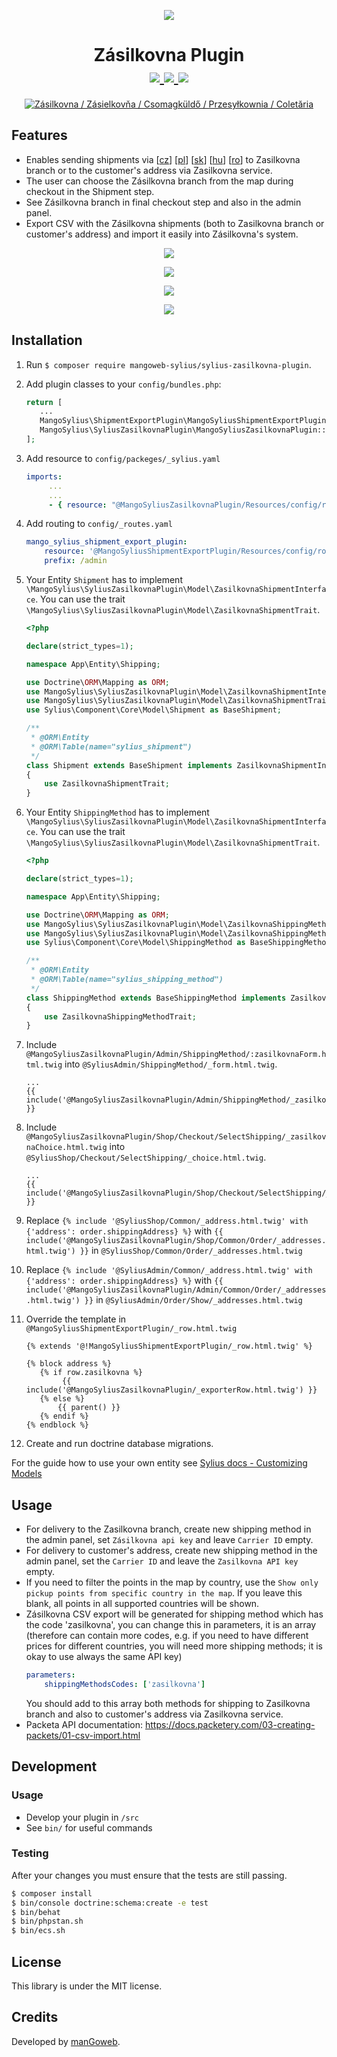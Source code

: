 <p align="center">
    <a href="https://www.mangoweb.cz/en/" target="_blank">
        <img src="https://avatars0.githubusercontent.com/u/38423357?s=200&v=4"/>
    </a>
</p>
<h1 align="center">
    Zásilkovna Plugin
    <br />
    <a href="https://packagist.org/packages/mangoweb-sylius/sylius-zasilkovna-plugin" title="License" target="_blank">
        <img src="https://img.shields.io/packagist/l/mangoweb-sylius/sylius-zasilkovna-plugin.svg" />
    </a>
    <a href="https://packagist.org/packages/mangoweb-sylius/sylius-zasilkovna-plugin" title="Version" target="_blank">
        <img src="https://img.shields.io/packagist/v/mangoweb-sylius/sylius-zasilkovna-plugin.svg" />
    </a>
    <a href="https://travis-ci.org/mangoweb-sylius/SyliusZasilkovnaPlugin" title="Build status" target="_blank">
        <img src="https://img.shields.io/travis/mangoweb-sylius/SyliusZasilkovnaPlugin/master.svg" />
    </a>
</h1>

<p align="center">
	<a href="https://www.zasilkovna.cz"><img src="https://raw.githubusercontent.com/mangoweb-sylius/SyliusZasilkovnaPlugin/master/doc/logo.png" alt="Zásilkovna / Zásielkovňa / Csomagküldő / Przesyłkownia / Coletăria"/></a>
</p>

## Features

 - Enables sending shipments via [<a href="https://www.zasilkovna.cz">cz</a>] [<a href="https://www.przesylkownia.pl">pl</a>] [<a href="https://www.zasielkovna.sk">sk</a>] [<a href="https://www.csomagkuldo.hu">hu</a>] [<a href="https://www.coletaria.ro">ro</a>] to Zasilkovna branch or to the customer's address via Zasilkovna service.
 - The user can choose the Zásilkovna branch from the map during checkout in the Shipment step.
 - See Zásilkovna branch in final checkout step and also in the admin panel.
 - Export CSV with the Zásilkovna shipments (both to Zasilkovna branch or customer's address) and import it easily into Zásilkovna's system.

<p align="center">
	<img src="https://raw.githubusercontent.com/mangoweb-sylius/SyliusZasilkovnaPlugin/master/doc/admin_order_detail.png"/>
</p>
<p align="center">
	<img src="https://raw.githubusercontent.com/mangoweb-sylius/SyliusZasilkovnaPlugin/master/doc/admin_shipping_method_edit.png"/>
</p>
<p align="center">
	<img src="https://raw.githubusercontent.com/mangoweb-sylius/SyliusZasilkovnaPlugin/master/doc/shop_shipment_step.png"/>
</p>
<p align="center">
	<img src="https://raw.githubusercontent.com/mangoweb-sylius/SyliusZasilkovnaPlugin/master/doc/shop_checkout_complete.png"/>
</p>

## Installation

1. Run `$ composer require mangoweb-sylius/sylius-zasilkovna-plugin`.
1. Add plugin classes to your `config/bundles.php`:
 
   ```php
   return [
      ...
      MangoSylius\ShipmentExportPlugin\MangoSyliusShipmentExportPlugin::class => ['all' => true],
      MangoSylius\SyliusZasilkovnaPlugin\MangoSyliusZasilkovnaPlugin::class => ['all' => true],
   ];
   ```
  
1. Add resource to `config/packeges/_sylius.yaml`

    ```yaml
    imports:
         ...
         ...
         - { resource: "@MangoSyliusZasilkovnaPlugin/Resources/config/resources.yml" }
    ```
   
1. Add routing to `config/_routes.yaml`

    ```yaml
    mango_sylius_shipment_export_plugin:
        resource: '@MangoSyliusShipmentExportPlugin/Resources/config/routing.yml'
        prefix: /admin
    ```
   
1. Your Entity `Shipment` has to implement `\MangoSylius\SyliusZasilkovnaPlugin\Model\ZasilkovnaShipmentInterface`. 
   You can use the trait `\MangoSylius\SyliusZasilkovnaPlugin\Model\ZasilkovnaShipmentTrait`.
 
   ```php
   <?php 
   
   declare(strict_types=1);
   
   namespace App\Entity\Shipping;
   
   use Doctrine\ORM\Mapping as ORM;
   use MangoSylius\SyliusZasilkovnaPlugin\Model\ZasilkovnaShipmentInterface;
   use MangoSylius\SyliusZasilkovnaPlugin\Model\ZasilkovnaShipmentTrait;
   use Sylius\Component\Core\Model\Shipment as BaseShipment;
   
   /**
    * @ORM\Entity
    * @ORM\Table(name="sylius_shipment")
    */
   class Shipment extends BaseShipment implements ZasilkovnaShipmentInterface
   {
       use ZasilkovnaShipmentTrait;
   }
   ```
   
1. Your Entity `ShippingMethod` has to implement `\MangoSylius\SyliusZasilkovnaPlugin\Model\ZasilkovnaShipmentInterface`. 
   You can use the trait `\MangoSylius\SyliusZasilkovnaPlugin\Model\ZasilkovnaShipmentTrait`.
 
   ```php
   <?php 
   
   declare(strict_types=1);
   
   namespace App\Entity\Shipping;
   
   use Doctrine\ORM\Mapping as ORM;
   use MangoSylius\SyliusZasilkovnaPlugin\Model\ZasilkovnaShippingMethodInterface;
   use MangoSylius\SyliusZasilkovnaPlugin\Model\ZasilkovnaShippingMethodTrait;
   use Sylius\Component\Core\Model\ShippingMethod as BaseShippingMethod;
   
   /**
    * @ORM\Entity
    * @ORM\Table(name="sylius_shipping_method")
    */
   class ShippingMethod extends BaseShippingMethod implements ZasilkovnaShippingMethodInterface
   {
       use ZasilkovnaShippingMethodTrait;
   }
   ```

1. Include `@MangoSyliusZasilkovnaPlugin/Admin/ShippingMethod/:zasilkovnaForm.html.twig` into `@SyliusAdmin/ShippingMethod/_form.html.twig`.
 
    ```twig
    ...	
   {{ include('@MangoSyliusZasilkovnaPlugin/Admin/ShippingMethod/_zasilkovnaForm.html.twig') }}
    ```
   
1. Include `@MangoSyliusZasilkovnaPlugin/Shop/Checkout/SelectShipping/_zasilkovnaChoice.html.twig` into `@SyliusShop/Checkout/SelectShipping/_choice.html.twig`.
 
    ```twig
    ...
   {{ include('@MangoSyliusZasilkovnaPlugin/Shop/Checkout/SelectShipping/_zasilkovnaChoice.html.twig') }}
    ```
   
1. Replace `{% include '@SyliusShop/Common/_address.html.twig' with {'address': order.shippingAddress} %}` with `{{ include('@MangoSyliusZasilkovnaPlugin/Shop/Common/Order/_addresses.html.twig') }}` in `@SyliusShop/Common/Order/_addresses.html.twig`

1. Replace `{% include '@SyliusAdmin/Common/_address.html.twig' with {'address': order.shippingAddress} %}` with `{{ include('@MangoSyliusZasilkovnaPlugin/Admin/Common/Order/_addresses.html.twig') }}` in `@SyliusAdmin/Order/Show/_addresses.html.twig`

1. Override the template in `@MangoSyliusShipmentExportPlugin/_row.html.twig`
    ```twig
   {% extends '@!MangoSyliusShipmentExportPlugin/_row.html.twig' %}
   
   {% block address %}
       {% if row.zasilkovna %}
            {{ include('@MangoSyliusZasilkovnaPlugin/_exporterRow.html.twig') }}
       {% else %}
           {{ parent() }}
       {% endif %}
   {% endblock %}
    ```
   
1. Create and run doctrine database migrations.

For the guide how to use your own entity see [Sylius docs - Customizing Models](https://docs.sylius.com/en/1.6/customization/model.html)

## Usage

* For delivery to the Zasilkovna branch, create new shipping method in the admin panel, set `Zásilkovna api key` and leave `Carrier ID` empty.
* For delivery to customer's address, create new shipping method in the admin panel, set the `Carrier ID` and leave the `Zasilkovna API key` empty.
* If you need to filter the points in the map by country, use the `Show only pickup points from specific country in the map`. If you leave this blank, all points in all supported countries will be shown.
* Zásilkovna CSV export will be generated for shipping method which has the code 'zasilkovna', you can change this in parameters, it is an array (therefore can contain more codes, e.g. if you need to have different prices for different countries, you will need more shipping methods; it is okay to use always the same API key) 
  ```yaml
  parameters:
      shippingMethodsCodes: ['zasilkovna']
  ```
  You should add to this array both methods for shipping to Zasilkovna branch and also to customer's address via Zasilkovna service.
* Packeta API documentation: https://docs.packetery.com/03-creating-packets/01-csv-import.html


## Development

### Usage

- Develop your plugin in `/src`
- See `bin/` for useful commands

### Testing


After your changes you must ensure that the tests are still passing.

```bash
$ composer install
$ bin/console doctrine:schema:create -e test
$ bin/behat
$ bin/phpstan.sh
$ bin/ecs.sh
```

License
-------
This library is under the MIT license.

Credits
-------
Developed by [manGoweb](https://www.mangoweb.eu/).
